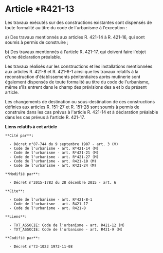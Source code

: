 # Article *R421-13

Les travaux exécutés sur des constructions existantes sont dispensés de toute formalité au titre du code de l'urbanisme à
l'exception : 

a) Des travaux mentionnés aux articles R. 421-14 à R. 421-16, qui sont soumis à permis de construire ; 

b) Des travaux mentionnés à l'article R. 421-17, qui doivent faire l'objet d'une déclaration préalable. 

Les travaux réalisés sur les constructions et les installations mentionnées aux articles R. 421-8 et R. 421-8-1 ainsi que les
travaux relatifs à la reconstruction d'établissements pénitentiaires après mutinerie sont également dispensés de toute
formalité au titre du code de l'urbanisme, même s'ils entrent dans le champ des prévisions des a et b du présent article. 

Les changements de destination ou sous-destination de ces constructions définies aux articles R. 151-27 et R. 151-28  sont
soumis à permis de construire dans les cas prévus à l'article R. 421-14 et à déclaration préalable dans les cas prévus à
l'article R. 421-17.

**Liens relatifs à cet article**

	**Cité par**:

	  - Décret n°87-744 du 9 septembre 1987 - art. 3 (V)
	  - Code de l'urbanisme - art. R*421-14 (M)
	  - Code de l'urbanisme - art. R*421-21 (M)
	  - Code de l'urbanisme - art. R*421-27 (M)
	  - Code de l'urbanisme - art. R421-18 (M)
	  - Code de l'urbanisme - art. R421-24 (M)

	**Modifié par**:

	  - Décret n°2015-1783 du 28 décembre 2015 - art. 6

	**Cite**:

	  - Code de l'urbanisme - art. R*421-8-1
	  - Code de l'urbanisme - art. R421-17
	  - Code de l'urbanisme - art. R421-8

	**Liens**:

	  - TXT_ASSOCIE: Code de l'urbanisme - art. R421-12 (M)
	  - TXT_ASSOCIE: Code de l'urbanisme - art. R421-9 (M)

	**Codifié par**:

	  - Décret n°73-1023 1973-11-08

